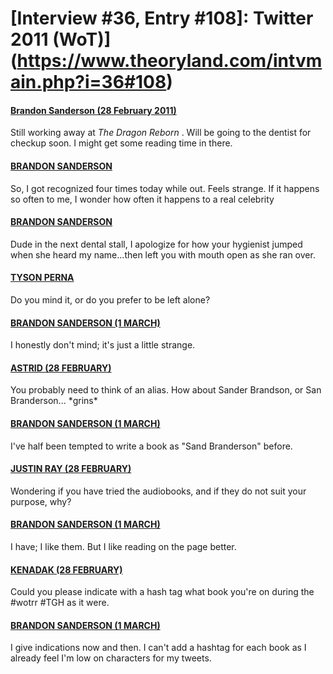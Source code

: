 # [Interview #36, Entry #108]: Twitter 2011 (WoT)](https://www.theoryland.com/intvmain.php?i=36#108)

#### [Brandon Sanderson (28 February 2011)](http://twitter.com/BrandSanderson/status/42341920210567168)

Still working away at
*The Dragon Reborn*
. Will be going to the dentist for checkup soon. I might get some reading time in there.

#### [BRANDON SANDERSON](http://twitter.com/BrandSanderson/status/42425127337598976)

So, I got recognized four times today while out. Feels strange. If it happens so often to me, I wonder how often it happens to a real celebrity

#### [BRANDON SANDERSON](http://twitter.com/BrandSanderson/status/42427786580852736)

Dude in the next dental stall, I apologize for how your hygienist jumped when she heard my name...then left you with mouth open as she ran over.

#### [TYSON PERNA](http://twitter.com/greywanderer/status/42427535191064576)

Do you mind it, or do you prefer to be left alone?

#### [BRANDON SANDERSON (1 MARCH)](http://twitter.com/BrandSanderson/status/42694708467736576)

I honestly don't mind; it's just a little strange.

#### [ASTRID (28 FEBRUARY)](http://twitter.com/inksouled/status/42428897249329152)

You probably need to think of an alias. How about Sander Brandson, or San Branderson... \*grins\*

#### [BRANDON SANDERSON (1 MARCH)](http://twitter.com/BrandSanderson/status/42694917427953664)

I've half been tempted to write a book as "Sand Branderson" before.

#### [JUSTIN RAY (28 FEBRUARY)](http://twitter.com/justindavidray/status/42391693479264256)

Wondering if you have tried the audiobooks, and if they do not suit your purpose, why?

#### [BRANDON SANDERSON (1 MARCH)](http://twitter.com/BrandSanderson/status/42694007230447616)

I have; I like them. But I like reading on the page better.

#### [KENADAK (28 FEBRUARY)](http://twitter.com/kenadak/status/42436318319480832)

Could you please indicate with a hash tag what book you're on during the #wotrr #TGH as it were.

#### [BRANDON SANDERSON (1 MARCH)](http://twitter.com/BrandSanderson/status/42722646558916608)

I give indications now and then. I can't add a hashtag for each book as I already feel I'm low on characters for my tweets.

